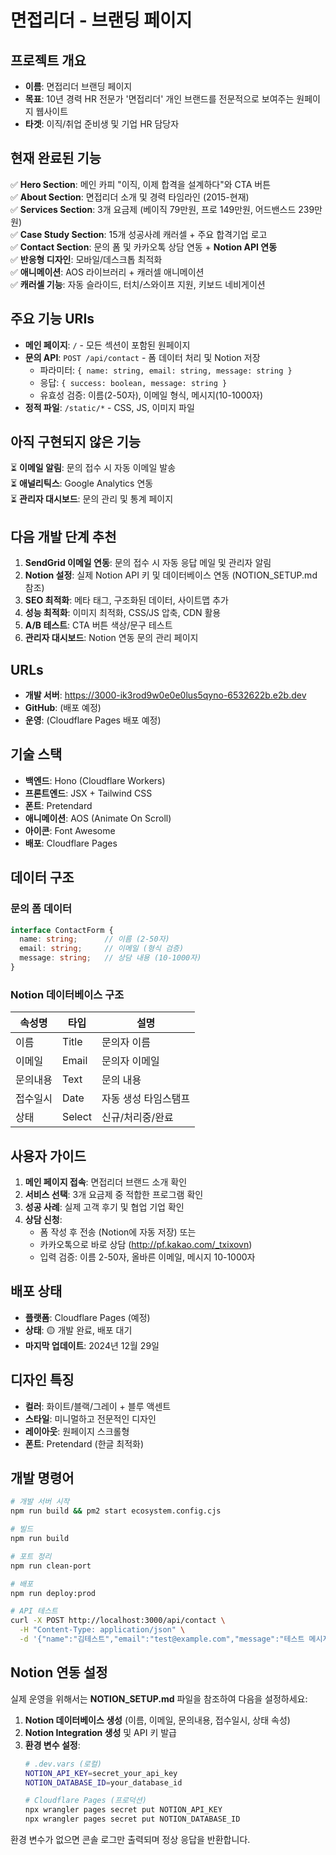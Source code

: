 # 면접리더 - 브랜딩 페이지

## 프로젝트 개요
- **이름**: 면접리더 브랜딩 페이지
- **목표**: 10년 경력 HR 전문가 '면접리더' 개인 브랜드를 전문적으로 보여주는 원페이지 웹사이트
- **타겟**: 이직/취업 준비생 및 기업 HR 담당자

## 현재 완료된 기능
✅ **Hero Section**: 메인 카피 "이직, 이제 합격을 설계하다"와 CTA 버튼  
✅ **About Section**: 면접리더 소개 및 경력 타임라인 (2015-현재)  
✅ **Services Section**: 3개 요금제 (베이직 79만원, 프로 149만원, 어드밴스드 239만원)  
✅ **Case Study Section**: 15개 성공사례 캐러셀 + 주요 합격기업 로고  
✅ **Contact Section**: 문의 폼 및 카카오톡 상담 연동 + **Notion API 연동**  
✅ **반응형 디자인**: 모바일/데스크톱 최적화  
✅ **애니메이션**: AOS 라이브러리 + 캐러셀 애니메이션  
✅ **캐러셀 기능**: 자동 슬라이드, 터치/스와이프 지원, 키보드 네비게이션  

## 주요 기능 URIs
- **메인 페이지**: `/` - 모든 섹션이 포함된 원페이지
- **문의 API**: `POST /api/contact` - 폼 데이터 처리 및 Notion 저장
  - 파라미터: `{ name: string, email: string, message: string }`
  - 응답: `{ success: boolean, message: string }`
  - 유효성 검증: 이름(2-50자), 이메일 형식, 메시지(10-1000자)
- **정적 파일**: `/static/*` - CSS, JS, 이미지 파일

## 아직 구현되지 않은 기능
⏳ **이메일 알림**: 문의 접수 시 자동 이메일 발송  
⏳ **애널리틱스**: Google Analytics 연동  
⏳ **관리자 대시보드**: 문의 관리 및 통계 페이지  

## 다음 개발 단계 추천
1. **SendGrid 이메일 연동**: 문의 접수 시 자동 응답 메일 및 관리자 알림
2. **Notion 설정**: 실제 Notion API 키 및 데이터베이스 연동 (NOTION_SETUP.md 참조)
3. **SEO 최적화**: 메타 태그, 구조화된 데이터, 사이트맵 추가
4. **성능 최적화**: 이미지 최적화, CSS/JS 압축, CDN 활용
5. **A/B 테스트**: CTA 버튼 색상/문구 테스트
6. **관리자 대시보드**: Notion 연동 문의 관리 페이지

## URLs
- **개발 서버**: https://3000-ik3rod9w0e0e0lus5qyno-6532622b.e2b.dev
- **GitHub**: (배포 예정)
- **운영**: (Cloudflare Pages 배포 예정)

## 기술 스택
- **백엔드**: Hono (Cloudflare Workers)
- **프론트엔드**: JSX + Tailwind CSS
- **폰트**: Pretendard
- **애니메이션**: AOS (Animate On Scroll)
- **아이콘**: Font Awesome
- **배포**: Cloudflare Pages

## 데이터 구조

### 문의 폼 데이터
```typescript
interface ContactForm {
  name: string;      // 이름 (2-50자)
  email: string;     // 이메일 (형식 검증)
  message: string;   // 상담 내용 (10-1000자)
}
```

### Notion 데이터베이스 구조
| 속성명 | 타입 | 설명 |
|--------|------|------|
| 이름 | Title | 문의자 이름 |
| 이메일 | Email | 문의자 이메일 |  
| 문의내용 | Text | 문의 내용 |
| 접수일시 | Date | 자동 생성 타임스탬프 |
| 상태 | Select | 신규/처리중/완료 |

## 사용자 가이드
1. **메인 페이지 접속**: 면접리더 브랜드 소개 확인
2. **서비스 선택**: 3개 요금제 중 적합한 프로그램 확인
3. **성공 사례**: 실제 고객 후기 및 협업 기업 확인
4. **상담 신청**: 
   - 폼 작성 후 전송 (Notion에 자동 저장) 또는
   - 카카오톡으로 바로 상담 (http://pf.kakao.com/_txixovn)
   - 입력 검증: 이름 2-50자, 올바른 이메일, 메시지 10-1000자

## 배포 상태
- **플랫폼**: Cloudflare Pages (예정)
- **상태**: 🟡 개발 완료, 배포 대기
- **마지막 업데이트**: 2024년 12월 29일

## 디자인 특징
- **컬러**: 화이트/블랙/그레이 + 블루 액센트
- **스타일**: 미니멀하고 전문적인 디자인
- **레이아웃**: 원페이지 스크롤형
- **폰트**: Pretendard (한글 최적화)

## 개발 명령어
```bash
# 개발 서버 시작
npm run build && pm2 start ecosystem.config.cjs

# 빌드
npm run build

# 포트 정리
npm run clean-port

# 배포
npm run deploy:prod

# API 테스트
curl -X POST http://localhost:3000/api/contact \
  -H "Content-Type: application/json" \
  -d '{"name":"김테스트","email":"test@example.com","message":"테스트 메시지입니다. 충분히 긴 메시지입니다."}'
```

## Notion 연동 설정
실제 운영을 위해서는 **NOTION_SETUP.md** 파일을 참조하여 다음을 설정하세요:

1. **Notion 데이터베이스 생성** (이름, 이메일, 문의내용, 접수일시, 상태 속성)
2. **Notion Integration 생성** 및 API 키 발급
3. **환경 변수 설정**:
   ```bash
   # .dev.vars (로컬)
   NOTION_API_KEY=secret_your_api_key
   NOTION_DATABASE_ID=your_database_id
   
   # Cloudflare Pages (프로덕션)
   npx wrangler pages secret put NOTION_API_KEY
   npx wrangler pages secret put NOTION_DATABASE_ID
   ```

환경 변수가 없으면 콘솔 로그만 출력되며 정상 응답을 반환합니다.